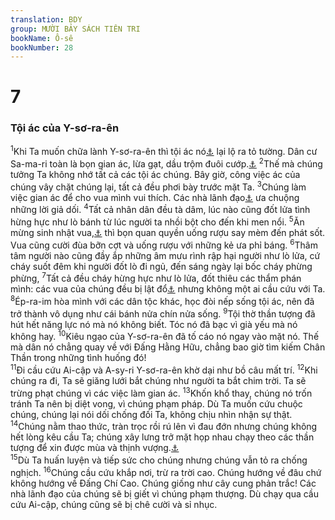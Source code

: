 ```yaml
---
translation: BDY
group: MƯỜI BẢY SÁCH TIÊN TRI
bookName: Ô-sê 
bookNumber: 28
---
```


<div class="title"><h1>7</h1><h3>Tội ác của Y-sơ-ra-ên</h3></div>
<span class="verse os_7_1"><sup>1</sup>Khi Ta muốn chữa lành Y-sơ-ra-ên thì tội ác nó<a href="#" data-toggle="tooltip" data-placement="bottom" title="Nt Ép-ra-im">⚓</a> lại lộ ra tỏ tường. Dân cư Sa-ma-ri toàn là bọn gian ác, lừa gạt, dầu trộm đuôi cướp.<a href="#" data-toggle="tooltip" data-placement="bottom" title="Nt kẻ trộm lẻn vào trong bọn cướp hoành hành ở ngoài">⚓</a> </span>
<span class="verse os_7_2"><sup>2</sup>Thế mà chúng tưởng Ta không nhớ tất cả các tội ác chúng. Bây giờ, công việc ác của chúng vây chặt chúng lại, tất cả đều phơi bày trước mặt Ta. </span>
<span class="verse os_7_3"><sup>3</sup>Chúng làm việc gian ác để cho vua mình vui thích. Các nhà lãnh đạo<a href="#" data-toggle="tooltip" data-placement="bottom" title="Ctd hoàng tử">⚓</a> ưa chuộng những lời giả dối. </span>
<span class="verse os_7_4"><sup>4</sup>Tất cả nhân dân đều tà dâm, lúc nào cũng đốt lửa tình hừng hực như lò bánh từ lúc người ta nhồi bột cho đến khi men nổi. </span>
<span class="verse os_7_5"><sup>5</sup>Ăn mừng sinh nhật vua,<a href="#" data-toggle="tooltip" data-placement="bottom" title="Ctd lễ vạn thọ">⚓</a> thì bọn quan quyền uống rượu say mèm đến phát sốt. Vua cũng cười đùa bỡn cợt và uống rượu với những kẻ ưa phỉ báng. </span>
<span class="verse os_7_6"><sup>6</sup>Thâm tâm người nào cũng đầy ắp những âm mưu rình rập hại người như lò lửa, cứ cháy suốt đêm khi người đốt lò đi ngủ, đến sáng ngày lại bốc cháy phừng phừng, </span>
<span class="verse os_7_7"><sup>7</sup>Tất cả đều cháy hừng hực như lò lửa, đốt thiêu các thẩm phán mình: các vua của chúng đều bị lật đổ<a href="#" data-toggle="tooltip" data-placement="bottom" title="Nt (trong đời Ô-sê, người Y-sơ-ra-ên giết ba vua)">⚓</a> nhưng không một ai cầu cứu với Ta.<br/></span>
<span class="verse os_7_8"><sup>8</sup>Ép-ra-im hòa mình với các dân tộc khác, học đòi nếp sống tội ác, nên đã trở thành vô dụng như cái bánh nửa chín nửa sống. </span>
<span class="verse os_7_9"><sup>9</sup>Tội thờ thần tượng đã hút hết năng lực nó mà nó không biết. Tóc nó đã bạc vì già yếu mà nó không hay. </span>
<span class="verse os_7_10"><sup>10</sup>Kiêu ngạo của Y-sơ-ra-ên đã tố cáo nó ngay vào mặt nó. Thế mà dân nó chẳng quay về với Đấng Hằng Hữu, chẳng bao giờ tìm kiếm Chân Thần trong những tình huống đó!<br/></span>
<span class="verse os_7_11"><sup>11</sup>Đi cầu cứu Ai-cập và A-sy-ri Y-sơ-ra-ên khờ dại như bồ câu mất trí. </span>
<span class="verse os_7_12"><sup>12</sup>Khi chúng ra đi, Ta sẽ giăng lưới bắt chúng như người ta bắt chim trời. Ta sẽ trừng phạt chúng vì các việc làm gian ác. </span>
<span class="verse os_7_13"><sup>13</sup>Khốn khổ thay, chúng nó trốn tránh Ta nên bị diệt vong, vì chúng phạm pháp. Dù Ta muốn cứu chuộc chúng, chúng lại nói dối chống đối Ta, không chịu nhìn nhận sự thật. </span>
<span class="verse os_7_14"><sup>14</sup>Chúng nằm thao thức, tràn trọc rồi rú lên vì đau đớn nhưng chúng không hết lòng kêu cầu Ta; chúng xây lưng trở mặt họp nhau chạy theo các thần tượng để xin được mùa và thịnh vượng.<a href="#" data-toggle="tooltip" data-placement="bottom" title="Ctd ngũ cốc và rượu">⚓</a><br/></span>
<span class="verse os_7_15"><sup>15</sup>Dù Ta huấn luyện và tiếp sức cho chúng nhưng chúng vẫn tỏ ra chống nghịch. </span>
<span class="verse os_7_16"><sup>16</sup>Chúng cầu cứu khắp nơi, trừ ra trời cao. Chúng hướng về đâu chứ không hướng về Đấng Chí Cao. Chúng giống như cây cung phản trắc! Các nhà lãnh đạo của chúng sẽ bị giết vì chúng phạm thượng. Dù chạy qua cầu cứu Ai-cập, chúng cũng sẽ bị chê cười và sỉ nhục.</span>
